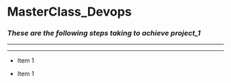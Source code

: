 # MasterClass_Devops
<!---- Headings make use of the pound key-->
### _These are the following steps taking to achieve project_1_

<!--- To make word look italic use  * or _ around the word-->

---
---

<!--- Ul-->

* Item 1

* Item 1

<!-- Image tag -->


